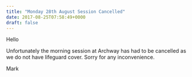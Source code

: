 ```yaml
---
title: "Monday 28th August Session Cancelled"
date: 2017-08-25T07:58:49+0000
draft: false
---
```

Hello


Unfortunately the morning session at Archway has had to be cancelled as we do not have lifeguard cover. Sorry for any inconvenience.





Mark


